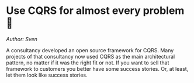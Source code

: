 # Use CQRS for almost every problem 🚧
*Author: Sven*

A consultancy developed an open source framework for CQRS. Many projects of that consultancy now used CQRS as the main architectural pattern, no matter if it was the right fit or not. If you want to sell that framework to customers you better have some success stories. Or, at least, let them look like success stories.

